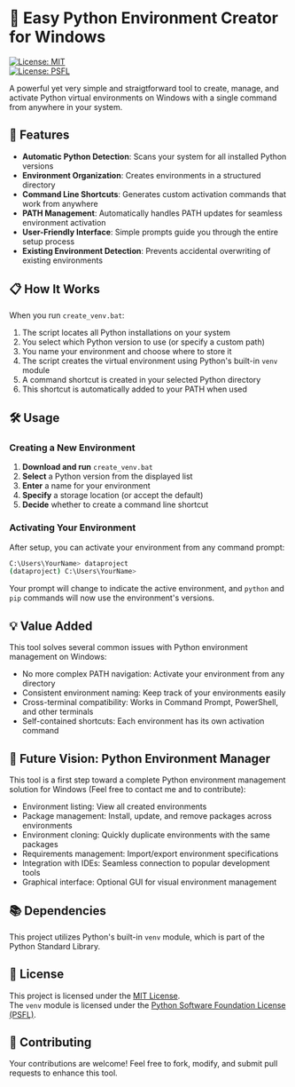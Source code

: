 # 🐍 Easy Python Environment Creator for Windows

[![License: MIT](https://img.shields.io/badge/License-MIT-yellow.svg)](https://opensource.org/licenses/MIT)  
[![License: PSFL](https://img.shields.io/badge/License-PSFL-blue.svg)](https://docs.python.org/3/license.html)

A powerful yet very simple and straigtforward tool to create, manage, and activate Python virtual environments on Windows with a single command from anywhere in your system.

## 🚀 Features

- **Automatic Python Detection**: Scans your system for all installed Python versions  
- **Environment Organization**: Creates environments in a structured directory  
- **Command Line Shortcuts**: Generates custom activation commands that work from anywhere  
- **PATH Management**: Automatically handles PATH updates for seamless environment activation  
- **User-Friendly Interface**: Simple prompts guide you through the entire setup process  
- **Existing Environment Detection**: Prevents accidental overwriting of existing environments  

## 📋 How It Works

When you run `create_venv.bat`:

1. The script locates all Python installations on your system  
2. You select which Python version to use (or specify a custom path)  
3. You name your environment and choose where to store it  
4. The script creates the virtual environment using Python's built-in `venv` module  
5. A command shortcut is created in your selected Python directory 
6. This shortcut is automatically added to your PATH when used  

## 🛠️ Usage

### Creating a New Environment

1. **Download and run** `create_venv.bat`  
2. **Select** a Python version from the displayed list  
3. **Enter** a name for your environment  
4. **Specify** a storage location (or accept the default)  
5. **Decide** whether to create a command line shortcut  

### Activating Your Environment

After setup, you can activate your environment from any command prompt:

```bash
C:\Users\YourName> dataproject
(dataproject) C:\Users\YourName>
```

Your prompt will change to indicate the active environment, and `python` and `pip` commands will now use the environment's versions.

## 💡 Value Added

This tool solves several common issues with Python environment management on Windows:

- No more complex PATH navigation: Activate your environment from any directory  
- Consistent environment naming: Keep track of your environments easily  
- Cross-terminal compatibility: Works in Command Prompt, PowerShell, and other terminals  
- Self-contained shortcuts: Each environment has its own activation command  

## 🔮 Future Vision: Python Environment Manager

This tool is a first step toward a complete Python environment management solution for Windows (Feel free to contact me and to contribute):

- Environment listing: View all created environments  
- Package management: Install, update, and remove packages across environments  
- Environment cloning: Quickly duplicate environments with the same packages  
- Requirements management: Import/export environment specifications  
- Integration with IDEs: Seamless connection to popular development tools  
- Graphical interface: Optional GUI for visual environment management  

## 📚 Dependencies

This project utilizes Python's built-in `venv` module, which is part of the Python Standard Library.

## 📄 License

This project is licensed under the [MIT License](https://opensource.org/licenses/MIT).  
The `venv` module is licensed under the [Python Software Foundation License (PSFL)](https://docs.python.org/3/license.html).

## 🤝 Contributing

Your contributions are welcome! Feel free to fork, modify, and submit pull requests to enhance this tool.
